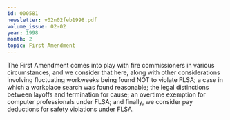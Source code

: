 ```yaml
---
id: 000581
newsletter: v02n02feb1998.pdf
volume_issue: 02-02
year: 1998
month: 2
topic: First Amendment
---
```


The First Amendment comes into play with fire commissioners in various circumstances, and we consider that here, along with other considerations involving fluctuating workweeks being found NOT to violate FLSA; a case in which a workplace search was found reasonable; the legal distinctions between layoffs and termination for cause; an overtime exemption for computer professionals under FLSA; and finally, we consider pay deductions for safety violations under FLSA.